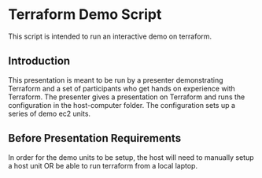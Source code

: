 # Terraform Demo Script

This script is intended to run an interactive demo on terraform.

## Introduction
This presentation is meant to be run by a presenter demonstrating Terraform and
a set of participants who get hands on experience with Terraform. The presenter
gives a presentation on Terraform and runs the configuration in the host-computer
folder. The configuration sets up a series of demo ec2 units.

## Before Presentation Requirements
In order for the demo units to be setup, the host will need to manually setup a
host unit OR be able to run terraform from a local laptop. 